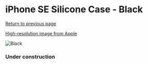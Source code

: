 # iPhone SE Silicone Case - Black

[Return to previous page](/iphone_7)

[High-resolution image from Apple](https://store.storeimages.cdn-apple.com/8756/as-images.apple.com/is/MXYH2?wid=4500&hei=4500&fmt=png)

<div style="width: 384px"><img src="/everypreview/MXYH2.png" alt="Black"></div>

### Under construction
